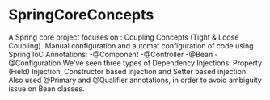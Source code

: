 # SpringCoreConcepts
A Spring core project focuses on : Coupling Concepts (Tight &amp; Loose Coupling).
Manual configuration and automat configuration of code using Spring IoC Annotations:
  -@Component
  -@Controller
  -@Bean
  -@Configuration
We've seen three types of Dependency Injections: Property (Field) Injection, Constructor based injection and Setter based injection.
Also used @Primary and @Qualifier annotations, in order to avoid ambiguity issue on Bean classes.


